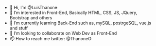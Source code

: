 - 👋 Hi, I’m @LuisThanone
- 👀 I’m interested in Front-End, Basically HTML, CSS, JS, JQuery, Bootstrap and others
- 🌱 I’m currently learning Back-End such as, mySQL, postrgeSQL, vue.js and stuff
- 💞️ I’m looking to collaborate on Web Dev as Front-End
- 📫 How to reach me twitter: @ThanoneO

<!---
LuisThanone/LuisThanone is a ✨ special ✨ repository because its `README.md` (this file) appears on your GitHub profile.
You can click the Preview link to take a look at your changes.
--->
